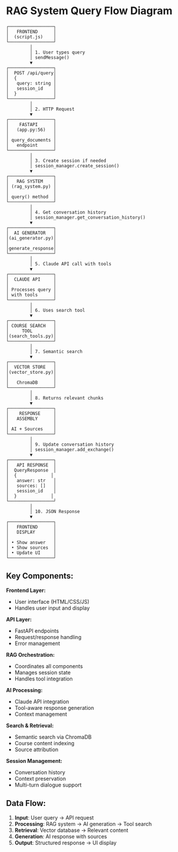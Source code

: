 # RAG System Query Flow Diagram

```
┌─────────────────┐
│   FRONTEND      │
│  (script.js)    │
└─────────────────┘
         │
         │ 1. User types query
         │ sendMessage()
         ▼
┌─────────────────┐
│  POST /api/query│
│  {              │
│   query: string │
│   session_id    │
│  }              │
└─────────────────┘
         │
         │ 2. HTTP Request
         ▼
┌─────────────────┐
│    FASTAPI      │
│   (app.py:56)   │
│                 │
│ query_documents │
│   endpoint      │
└─────────────────┘
         │
         │ 3. Create session if needed
         │ session_manager.create_session()
         ▼
┌─────────────────┐
│   RAG SYSTEM    │
│ (rag_system.py) │
│                 │
│ query() method  │
└─────────────────┘
         │
         │ 4. Get conversation history
         │ session_manager.get_conversation_history()
         ▼
┌─────────────────┐
│  AI GENERATOR   │
│(ai_generator.py)│
│                 │
│generate_response│
└─────────────────┘
         │
         │ 5. Claude API call with tools
         ▼
┌─────────────────┐
│  CLAUDE API     │
│                 │
│ Processes query │
│ with tools      │
└─────────────────┘
         │
         │ 6. Uses search tool
         ▼
┌─────────────────┐
│ COURSE SEARCH   │
│     TOOL        │
│(search_tools.py)│
└─────────────────┘
         │
         │ 7. Semantic search
         ▼
┌─────────────────┐
│  VECTOR STORE   │
│(vector_store.py)│
│                 │
│   ChromaDB      │
└─────────────────┘
         │
         │ 8. Returns relevant chunks
         ▼
┌─────────────────┐
│    RESPONSE     │
│   ASSEMBLY      │
│                 │
│ AI + Sources    │
└─────────────────┘
         │
         │ 9. Update conversation history
         │ session_manager.add_exchange()
         ▼
┌─────────────────┐
│   API RESPONSE  │
│  QueryResponse  │
│  {             │
│   answer: str   │
│   sources: []   │
│   session_id    │
│  }             │
└─────────────────┘
         │
         │ 10. JSON Response
         ▼
┌─────────────────┐
│   FRONTEND      │
│   DISPLAY       │
│                 │
│ • Show answer   │
│ • Show sources  │
│ • Update UI     │
└─────────────────┘
```

## Key Components:

**Frontend Layer:**
- User interface (HTML/CSS/JS)
- Handles user input and display

**API Layer:**
- FastAPI endpoints
- Request/response handling
- Error management

**RAG Orchestration:**
- Coordinates all components
- Manages session state
- Handles tool integration

**AI Processing:**
- Claude API integration
- Tool-aware response generation
- Context management

**Search & Retrieval:**
- Semantic search via ChromaDB
- Course content indexing
- Source attribution

**Session Management:**
- Conversation history
- Context preservation
- Multi-turn dialogue support

## Data Flow:
1. **Input**: User query → API request
2. **Processing**: RAG system → AI generation → Tool search
3. **Retrieval**: Vector database → Relevant content
4. **Generation**: AI response with sources
5. **Output**: Structured response → UI display